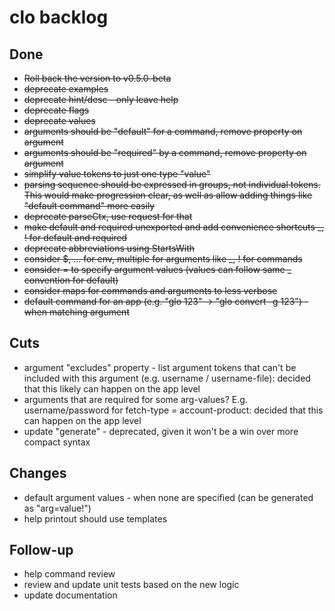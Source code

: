 # clo backlog

## Done

- ~~Roll back the version to v0.5.0-beta~~
- ~~deprecate examples~~
- ~~deprecate hint/desc - only leave help~~
- ~~deprecate flags~~
- ~~deprecate values~~
- ~~arguments should be "default" for a command, remove property on argument~~
- ~~arguments should be "required" by a command, remove property on argument~~
- ~~simplify value tokens to just one type "value"~~
- ~~parsing sequence should be expressed in groups, not individual tokens. This would make progression clear, as well as allow adding things like "default command" more easily~~
- ~~deprecate parseCtx, use request for that~~
- ~~make default and required unexported and add convenience shortcuts _, ! for default and required~~
- ~~deprecate abbreviations using StartsWith~~
- ~~consider $, ... for env, multiple for arguments like _, ! for commands~~
- ~~consider = to specify argument values (values can follow same _ convention for default)~~
- ~~consider maps for commands and arguments to less verbose~~
- ~~default command for an app (e.g. "glo 123" -> "glo convert -g 123") - when matching argument~~

## Cuts

- argument "excludes" property - list argument tokens that can't be included with this argument (e.g. username / username-file): decided that this likely can happen on the app level
- arguments that are required for some arg-values? E.g. username/password for fetch-type = account-product: decided that this can happen on the app level
- update "generate" - deprecated, given it won't be a win over more compact syntax

## Changes

- default argument values - when none are specified (can be generated as "arg=value!")
- help printout should use templates

## Follow-up

- help command review
- review and update unit tests based on the new logic
- update documentation

